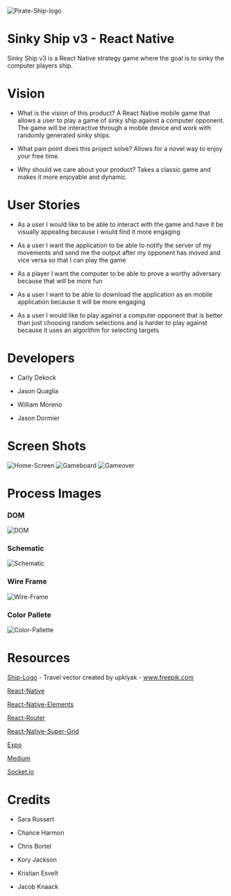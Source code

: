 ![Pirate-Ship-logo](./assets/pirateShipSmall.jpg)
# Sinky Ship v3 - React Native
Sinky Ship v3 is a React Native strategy game where the goal is to sinky the computer players ship.

# Vision
* What is the vision of this product? A React Native mobile game that allows a user to play a game of sinky ship against a computer opponent. The game will be interactive through a mobile device and work with randomly generated sinky ships.

* What pain point does this project solve? Allows for a novel way to enjoy your free time.

* Why should we care about your product? Takes a classic game and makes it more enjoyable and dynamic.

# User Stories

* As a user I would like to be able to interact with the game and have it be visually appealing because I would find it more engaging

* As a user I want the application to be able to notify the server of my movements and send me the output after my opponent has moved and vice versa so that I can play the game

* As a player I want the computer to be able to prove a worthy adversary because that will be more fun

* As a user I want to be able to download the application as an mobile application because it will be more engaging

* As a user I would like to play against a computer opponent that is better than just choosing random selections and is harder to play against because it uses an algorithm for selecting targets


# Developers

* Carly Dekock

* Jason Quaglia

* William Moreno

* Jason Dormier

# Screen Shots

![Home-Screen](./assets/sinky-ship-home.png)
![Gameboard](./assets/gameboard.png)
![Gameover](./assets/gameover.png)

# Process Images

### DOM
![DOM](./assets/sinkyShipDomV2.png)

### Schematic
![Schematic](./assets/miro.png)

### Wire Frame
![Wire-Frame](./team/sinkyship.jpg)

### Color Pallete
![Color-Pallette](./team/sinkyshipv1.png)

# Resources

[Ship-Logo](https://www.freepik.com/vectors/travel) - Travel vector created by upklyak - www.freepik.com

[React-Native](https://reactnative.dev/docs/getting-started)

[React-Native-Elements](https://reactnativeelements.com/)

[React-Router](https://reactrouter.com/native/guides/quick-start)

[React-Native-Super-Grid](https://www.npmjs.com/package/react-native-super-grid)

[Expo](https://docs.expo.io/versions/latest/sdk/speech/)

[Medium](https://rossbulat.medium.com/react-hooks-managing-web-sockets-with-useeffect-and-usestate-2dfc30eeceec)

[Socket.io](https://socket.io/docs/v4/index.html)


# Credits

* Sara Russert

* Chance Harmon

* Chris Bortel

* Kory Jackson

* Kristian Esvelt

* Jacob Knaack
